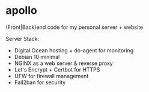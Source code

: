 # apollo

(Front|Back)end code for my personal server + website

Server Stack:
- Digital Ocean hosting + do-agent for monitoring
- Debian 10 minimal
- NGINX as a web server & reverse proxy
- Let's Encrypt + Certbot for HTTPS
- UFW for firewall management
- Fail2ban for security
